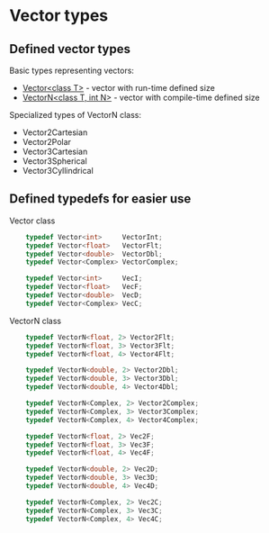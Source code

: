 # Vector types

## Defined vector types

Basic types representing vectors:
- [Vector\<class T>](/docs/base/Vector.md) - vector with run-time defined size
- [VectorN\<class T, int N>](/docs/base/VectorN.md) - vector with compile-time defined size

Specialized types of VectorN class:
- Vector2Cartesian
- Vector2Polar
- Vector3Cartesian
- Vector3Spherical
- Vector3Cyllindrical

## Defined typedefs for easier use

Vector class
~~~ c++
    typedef Vector<int>     VectorInt;
    typedef Vector<float>   VectorFlt;
    typedef Vector<double>  VectorDbl;
    typedef Vector<Complex> VectorComplex;

    typedef Vector<int>     VecI;
    typedef Vector<float>   VecF;
    typedef Vector<double>  VecD;
    typedef Vector<Complex> VecC; 
~~~
VectorN class
~~~ c++
    typedef VectorN<float, 2> Vector2Flt;
    typedef VectorN<float, 3> Vector3Flt;
    typedef VectorN<float, 4> Vector4Flt;

    typedef VectorN<double, 2> Vector2Dbl;
    typedef VectorN<double, 3> Vector3Dbl;
    typedef VectorN<double, 4> Vector4Dbl;

    typedef VectorN<Complex, 2> Vector2Complex;
    typedef VectorN<Complex, 3> Vector3Complex;
    typedef VectorN<Complex, 4> Vector4Complex;

    typedef VectorN<float, 2> Vec2F;
    typedef VectorN<float, 3> Vec3F;
    typedef VectorN<float, 4> Vec4F;

    typedef VectorN<double, 2> Vec2D;
    typedef VectorN<double, 3> Vec3D;
    typedef VectorN<double, 4> Vec4D;

    typedef VectorN<Complex, 2> Vec2C;
    typedef VectorN<Complex, 3> Vec3C;
    typedef VectorN<Complex, 4> Vec4C;
~~~
